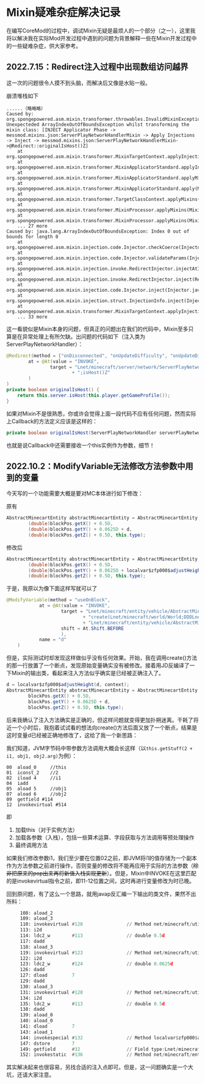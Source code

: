 # Mixin疑难杂症解决记录

在编写CoreMod的过程中，调试Mixin无疑是最烦人的一个部分（之一），这里我将以解决我在实际Mod开发过程中遇到的问题为背景解释一些在Mixin开发过程中的一些疑难杂症，供大家参考。

## 2022.7.15：Redirect注入过程中出现数组访问越界

这一次的问题很令人摸不到头脑，而解决后又像是水贴一般。

崩溃堆栈如下

````
......（略略略）
Caused by: org.spongepowered.asm.mixin.transformer.throwables.InvalidMixinException: Unexpecteded ArrayIndexOutOfBoundsException whilst transforming the mixin class: [INJECT Applicator Phase -> messmod.mixins.json:ServerPlayNetworkHandlerMixin -> Apply Injections -> Inject -> messmod.mixins.json:ServerPlayNetworkHandlerMixin->@Redirect::originalIsHost()Z]
    at org.spongepowered.asm.mixin.transformer.MixinTargetContext.applyInjections(MixinTargetContext.java:1300)
    at org.spongepowered.asm.mixin.transformer.MixinApplicatorStandard.applyInjections(MixinApplicatorStandard.java:1042)
    at org.spongepowered.asm.mixin.transformer.MixinApplicatorStandard.applyMixin(MixinApplicatorStandard.java:395)
    at org.spongepowered.asm.mixin.transformer.MixinApplicatorStandard.apply(MixinApplicatorStandard.java:320)
    at org.spongepowered.asm.mixin.transformer.TargetClassContext.applyMixins(TargetClassContext.java:345)
    at org.spongepowered.asm.mixin.transformer.MixinProcessor.applyMixins(MixinProcessor.java:569)
    at org.spongepowered.asm.mixin.transformer.MixinProcessor.applyMixins(MixinProcessor.java:351)
    ... 27 more
Caused by: java.lang.ArrayIndexOutOfBoundsException: Index 0 out of bounds for length 0
    at org.spongepowered.asm.mixin.injection.code.Injector.checkCoerce(Injector.java:576)
    at org.spongepowered.asm.mixin.injection.code.Injector.validateParams(Injector.java:531)
    at org.spongepowered.asm.mixin.injection.invoke.RedirectInjector.injectAtInvoke(RedirectInjector.java:381)
    at org.spongepowered.asm.mixin.injection.invoke.RedirectInjector.inject(RedirectInjector.java:322)
    at org.spongepowered.asm.mixin.injection.code.Injector.inject(Injector.java:264)
    at org.spongepowered.asm.mixin.injection.struct.InjectionInfo.inject(InjectionInfo.java:385)
    at org.spongepowered.asm.mixin.transformer.MixinTargetContext.applyInjections(MixinTargetContext.java:1284)
    ... 33 more

````

这一看貌似是Mixin本身的问题，但真正的问题出在我们的代码中，Mixin至多只算是在异常处理上有所欠缺。出问题的代码如下（注入类为ServerPlayNetworkHandler）：

```java
@Redirect(method = {"onDisconnected", "onUpdateDifficulty", "onUpdateDifficultyLock"},	
		at = @At(value = "INVOKE", 
				target = "Lnet/minecraft/server/network/ServerPlayNetworkHandler"
                     	+ ";isHost()Z"
		)
)
private boolean originalIsHost() {
	return this.server.isHost(this.player.getGameProfile());
}
```

如果对Mixin不是很熟悉，你或许会觉得上面一段代码不应有任何问题，然而实际上Callback的方法定义应该是这样的：

````java
private boolean originalIsHost(ServerPlayNetworkHandler serverPlayNetworkHandler)
````

也就是说Callback中还需要接收一个this实例作为参数，细节！

## 2022.10.2：ModifyVariable无法修改方法参数中用到的变量

今天写的一个功能需要大概是要对MC本体进行如下修改：

原有

````java
AbstractMinecartEntity abstractMinecartEntity = AbstractMinecartEntity.create(world, 
		(double)blockPos.getX() + 0.5D, 
		(double)blockPos.getY() + 0.0625D + d, 
		(double)blockPos.getZ() + 0.5D, this.type);
````

修改后

````java
AbstractMinecartEntity abstractMinecartEntity = AbstractMinecartEntity.create(world, 
		(double)blockPos.getX() + 0.5D, 
		(double)blockPos.getY() + 0.0625D + localvar$zfp000$adjustHeight(d, context), 
		(double)blockPos.getZ() + 0.5D, this.type);
````

于是，我原以为像下面这样写就可以了

````java
@ModifyVariable(method = "useOnBlock",
			at = @At(value = "INVOKE",
					target = "Lnet/minecraft/entity/vehicle/AbstractMinecartEntity;"
							+ "create(Lnet/minecraft/world/World;DDDLnet/minecraft/entity/vehicle/AbstractMinecartEntity$Type;)"
							+ "Lnet/minecraft/entity/vehicle/AbstractMinecartEntity;", 
					shift = At.Shift.BEFORE
					),
			name = "d"
	)
````

但是，实际测试时却发现这样做似乎没有任何效果。开始，我在调用create()方法的那一行放置了一个断点，发现原始变量确实没有被修改。接着用JD反编译了一下Mixin的输出类，看起来注入方法似乎确实是已经被正确注入了。

```java
d = localvar$zfp000$adjustHeight(d, context);
AbstractMinecartEntity abstractMinecartEntity = AbstractMinecartEntity.create(world,
		blockPos.getX() + 0.5D, 
		blockPos.getY() + 0.0625D + d, 
		blockPos.getZ() + 0.5D, this.type);
```

后来我确认了注入方法确实是正确的，但这样问题就变得更加扑朔迷离。干耗了将近一个小时后，我抱着试试看的想法向create()方法后面又放了一个断点，结果是这时变量d已经被正确地修改了，这给了我一个新思路：

我们知道，JVM字节码中带参数方法调用大概会长这样（以`this.getStuff(2 + i1, obj1, obj2.arg)`为例）：

````assembly
00	aload_0		//this
01	iconst_2	//2
02	iload 4		//i1
04	iadd
05	aload 5		//obj1
07	aload 6		//obj2
09	getfield #114
12	invokevirtual #514
````

即

1. 加载this（对于实例方法）
2. 加载各参数（入栈），包括一些算术运算、字段获取与方法调用等预处理操作
3. 最终调用方法

如果我们修改参数i1，我们至少要在位置02之前，即JVM将i1的值存储为一个副本作为方法参数之前进行操作，否则变量的修改将不能再应用于实际的方法参数（~~除非把原来的pop出来再将新值入栈实现更新~~）。但是，Mixin中INVOKE在这里匹配的是invokevirtual指令之前，即11-12位置之间，这时再进行变量修改为时已晚。

回到原问题，有了这么一个思路，就用javap反汇编一下输出的类文件，果然不出所料：

````asm
     108: aload_2
     109: aload_3
     110: invokevirtual #120                // Method net/minecraft/util/math/BlockPos.getX:()I
     113: i2d
     114: ldc2_w        #113                // double 0.5d
     117: dadd
     118: aload_3
     119: invokevirtual #123                // Method net/minecraft/util/math/BlockPos.getY:()I
     122: i2d
     123: ldc2_w        #124                // double 0.0625d
     126: dadd
     127: dload         7
     129: dadd
     130: aload_3
     131: invokevirtual #128                // Method net/minecraft/util/math/BlockPos.getZ:()I
     134: i2d
     135: ldc2_w        #113                // double 0.5d
     138: dadd
     139: aload_0
     140: aload_0
     141: dload         7
     143: aload_1
     144: invokespecial #132                // Method localvar$zfp000$adjustHeight:(DLnet/minecraft/item/ItemUsageContext;)D
     147: dstore        7
     149: getfield      #32                 // Field type:Lnet/minecraft/entity/vehicle/AbstractMinecartEntity$Type;
     152: invokestatic  #136                // Method net/minecraft/entity/vehicle/AbstractMinecartEntity.create:(Lnet/minecraft/world/World;DDDLnet/minecraft/entity/vehicle/AbstractMinecartEntity$Type;)Lnet/minecraft/entity/vehicle/AbstractMinecartEntity;
````

其实解决起来也很容易，另找合适的注入点即可。但是，这一问题确实是一个大坑，还请大家注意。